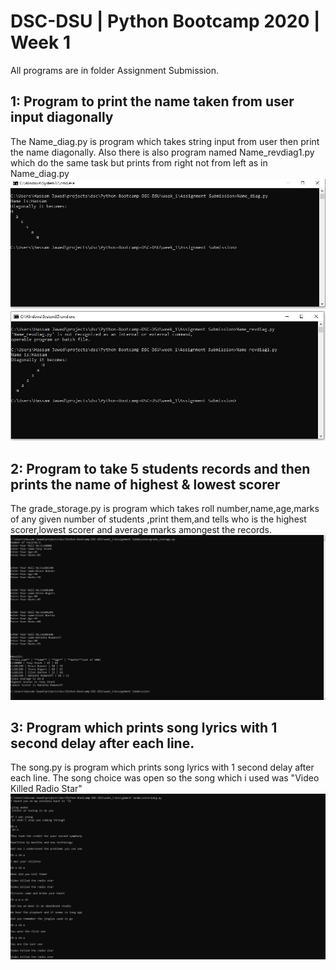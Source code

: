 # DSC-DSU | Python Bootcamp 2020 | Week 1
All programs are in folder Assignment Submission.
## 1: Program to print the name taken from user input diagonally
The Name_diag.py is program which takes string input from user then print the name diagonally. Also there is also program named Name_revdiag1.py which do the same task but prints from right not from left as in Name_diag.py
![Alt text](1.JPG "a title")
![Alt text](2.JPG "a title")
## 2: Program to take 5 students records and then prints the name of highest & lowest scorer
The grade_storage.py is program which takes roll number,name,age,marks of any given number of students ,print them,and tells who is the highest scorer,lowest scorer and average marks amongest the records.
![Alt text](3.JPG "a title")
## 3: Program which prints song lyrics with 1 second delay after each line.
The song.py is program which prints song lyrics with 1 second delay after each line. The song choice was open so the song which i used was "Video Killed Radio Star"
![Alt text](4.JPG "a title")

